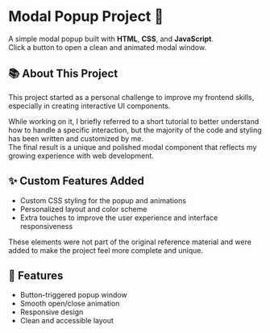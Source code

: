 # Modal Popup Project 💬

A simple modal popup built with **HTML**, **CSS**, and **JavaScript**.  
Click a button to open a clean and animated modal window.

## 📚 About This Project

This project started as a personal challenge to improve my frontend skills, especially in creating interactive UI components.  

While working on it, I briefly referred to a short tutorial to better understand how to handle a specific interaction, but the majority of the code and styling has been written and customized by me.  
The final result is a unique and polished modal component that reflects my growing experience with web development.

## ✨ Custom Features Added

- Custom CSS styling for the popup and animations  
- Personalized layout and color scheme  
- Extra touches to improve the user experience and interface responsiveness

These elements were not part of the original reference material and were added to make the project feel more complete and unique.

## 🧩 Features

- Button-triggered popup window  
- Smooth open/close animation  
- Responsive design  
- Clean and accessible layout
